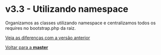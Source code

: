 # v3.3 - Utilizando namespace

Organizamos as classes utilizando namespace e centralizamos todos os requires no bootstrap.php da raiz.

[Veja as diferenças com a versão anterior](https://github.com/gjunior-tray/estoque/compare/v3.2...v3.3?expand=1)

[Voltar para a **master**](https://github.com/gjunior-tray/estoque/tree/master)